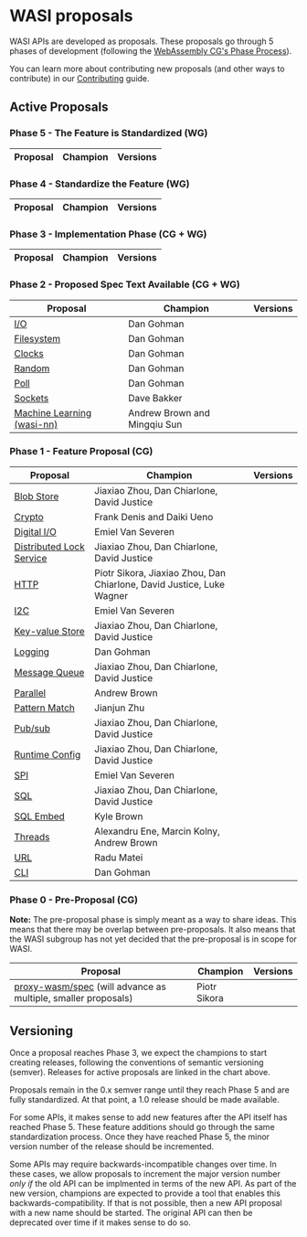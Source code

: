 # WASI proposals

WASI APIs are developed as proposals. These proposals go through 5 phases of development (following the [WebAssembly CG's Phase Process]).

You can learn more about contributing new proposals (and other ways to contribute) in our [Contributing] guide.

[WebAssembly CG's Phase Process]: https://github.com/WebAssembly/meetings/blob/main/process/phases.md
[Contributing]: https://github.com/WebAssembly/WASI/blob/main/Contributing.md

## Active Proposals

### Phase 5 - The Feature is Standardized (WG)

| Proposal                                                                       | Champion                               | Versions |
| ------------------------------------------------------------------------------ | -------------------------------------- | -------- |

### Phase 4 - Standardize the Feature (WG)

| Proposal                                                                       | Champion                               | Versions |
| ------------------------------------------------------------------------------ | -------------------------------------- | -------- |

### Phase 3 - Implementation Phase (CG + WG)

| Proposal                                                                       | Champion                               | Versions |
| ------------------------------------------------------------------------------ | -------------------------------------- | -------- |

### Phase 2 - Proposed Spec Text Available (CG + WG)

| Proposal                                                                       | Champion                               | Versions |
| ------------------------------------------------------------------------------ | -------------------------------------- | -------- |
| [I/O][wasi-io]                                                                 | Dan Gohman                             |          |
| [Filesystem][wasi-filesystem]                                                  | Dan Gohman                             |          |
| [Clocks][wasi-clocks]                                                          | Dan Gohman                             |          |
| [Random][wasi-random]                                                          | Dan Gohman                             |          |
| [Poll][wasi-poll]                                                              | Dan Gohman                             |          |
| [Sockets][wasi-sockets]                                                        | Dave Bakker                            |          |
| [Machine Learning (wasi-nn)][wasi-nn]                                          | Andrew Brown and Mingqiu Sun           |          |

### Phase 1 - Feature Proposal (CG)

| Proposal                                                                       | Champion                               | Versions |
| ------------------------------------------------------------------------------ | -------------------------------------- | -------- |
| [Blob Store][wasi-blob-store]                                                  | Jiaxiao Zhou, Dan Chiarlone, David Justice |          | 
| [Crypto][wasi-crypto]                                                          | Frank Denis and Daiki Ueno             |          |
| [Digital I/O][wasi-digital-io]                      | Emiel Van Severen |          |
| [Distributed Lock Service][wasi-distributed-lock-service]                      | Jiaxiao Zhou, Dan Chiarlone, David Justice |          |
| [HTTP][wasi-http]                                                              | Piotr Sikora, Jiaxiao Zhou, Dan Chiarlone, David Justice, Luke Wagner |          |
| [I2C][wasi-i2c]                      | Emiel Van Severen |          |
| [Key-value Store][wasi-kv-store]                                               | Jiaxiao Zhou, Dan Chiarlone, David Justice |          |
| [Logging][wasi-logging]                                               | Dan Gohman |          |
| [Message Queue][wasi-message-queue]                                            | Jiaxiao Zhou, Dan Chiarlone, David Justice |          |
| [Parallel][wasi-parallel]                                                      | Andrew Brown                           |          |
| [Pattern Match][wasi-pattern-match]                                                      | Jianjun Zhu                           |          |
| [Pub/sub][wasi-pubsub]                                                         | Jiaxiao Zhou, Dan Chiarlone, David Justice |          | 
| [Runtime Config][wasi-runtime-config]                                          | Jiaxiao Zhou, Dan Chiarlone, David Justice |          | 
| [SPI][wasi-spi]                      | Emiel Van Severen |          |
| [SQL][wasi-sql]                                                                | Jiaxiao Zhou, Dan Chiarlone, David Justice |          |
| [SQL Embed][wasi-sql-embed]                                                                | Kyle Brown |          |
| [Threads][wasi-threads]                                                        | Alexandru Ene, Marcin Kolny, Andrew Brown |          |
| [URL][wasi-url]                                                                | Radu Matei       |          |
| [CLI][wasi-cli]                                                                | Dan Gohman                             |          |

### Phase 0 - Pre-Proposal (CG)

**Note:** The pre-proposal phase is simply meant as a way to share ideas. This means that there may be overlap between pre-proposals. It also means that the WASI subgroup has not yet decided that the pre-proposal is in scope for WASI.

| Proposal                                                                       | Champion                               | Versions |
| ------------------------------------------------------------------------------ | -------------------------------------- | -------- |
| [proxy-wasm/spec][wasi-proxy-wasm] (will advance as multiple, smaller proposals)    | Piotr Sikora                           |          |

## Versioning

Once a proposal reaches Phase 3, we expect the champions to start creating releases, following the conventions of semantic versioning (semver). Releases for active proposals are linked in the chart above.

Proposals remain in the 0.x semver range until they reach Phase 5 and are fully standardized. At that point, a 1.0 release should be made available.

For some APIs, it makes sense to add new features after the API itself has reached Phase 5. These feature additions should go through the same standardization process. Once they have reached Phase 5, the minor version number of the release should be incremented.

Some APIs may require backwards-incompatible changes over time. In these cases, we allow proposals to increment the major version number _only if_ the old API can be implmented in terms of the new API. As part of the new version, champions are expected to provide a tool that enables this backwards-compatibility. If that is not possible, then a new API proposal with a new name should be started. The original API can then be deprecated over time if it makes sense to do so.

[WebAssembly CG Phases process]: https://github.com/WebAssembly/meetings/blob/master/process/phases.md
[witx]: https://github.com/WebAssembly/WASI/blob/main/tools/witx-docs.md
[ephemeral/snapshot/old process]: https://github.com/WebAssembly/WASI/blob/master/phases/README.md

[wasi-blob-store]: https://github.com/WebAssembly/wasi-blob-store
[wasi-clocks]: https://github.com/WebAssembly/wasi-clocks
[wasi-crypto]: https://github.com/WebAssembly/wasi-crypto
[wasi-data]: https://github.com/singlestore-labs/wasi-data
[wasi-digital-io]: https://github.com/WebAssembly/wasi-digital-io
[wasi-distributed-lock-service]: https://github.com/WebAssembly/wasi-distributed-lock-service
[wasi-filesystem]: https://github.com/WebAssembly/wasi-filesystem
[wasi-http]: https://github.com/WebAssembly/wasi-http
[wasi-i2c]: https://github.com/WebAssembly/wasi-i2c
[wasi-io]: https://github.com/WebAssembly/wasi-io
[wasi-kv-store]: https://github.com/WebAssembly/wasi-kv-store
[wasi-logging]: https://github.com/WebAssembly/wasi-logging
[wasi-message-queue]: https://github.com/WebAssembly/wasi-message-queue
[wasi-nn]: https://github.com/WebAssembly/wasi-nn
[wasi-parallel]: https://github.com/WebAssembly/wasi-parallel
[wasi-pattern-match]: https://github.com/WebAssembly/wasi-pattern-match
[wasi-poll]: https://github.com/WebAssembly/wasi-poll
[wasi-proxy-wasm]: https://github.com/proxy-wasm/spec
[wasi-pubsub]: https://github.com/WebAssembly/wasi-pubsub
[wasi-random]: https://github.com/WebAssembly/wasi-random
[wasi-runtime-config]: https://github.com/WebAssembly/wasi-runtime-config
[wasi-sockets]: https://github.com/WebAssembly/wasi-sockets
[wasi-spi]: https://github.com/WebAssembly/wasi-spi
[wasi-sql]: https://github.com/WebAssembly/wasi-sql
[wasi-sql-embed]: https://github.com/WebAssembly/wasi-sql-embed
[wasi-threads]: https://github.com/WebAssembly/wasi-native-threads
[wasi-url]: https://github.com/WebAssembly/wasi-url
[wasi-cli]: https://github.com/WebAssembly/wasi-cli
